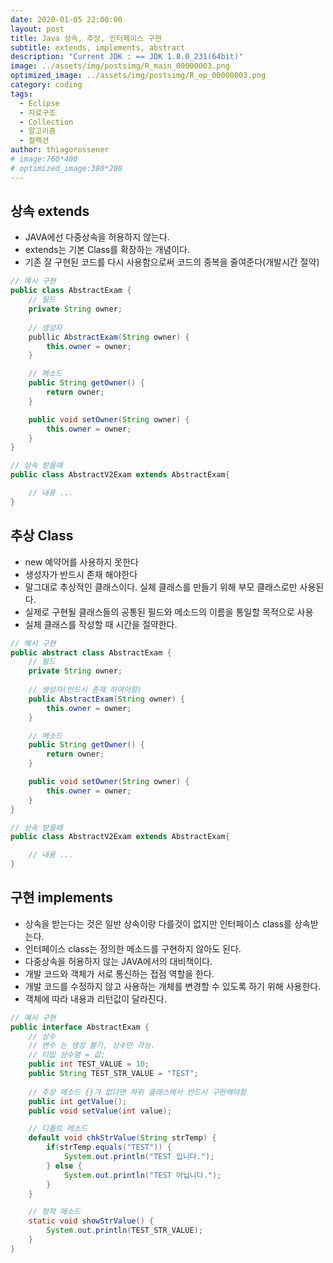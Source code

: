 ```yaml
---
date: 2020-01-05 22:00:00
layout: post
title: Java 상속, 추상, 인터페이스 구현
subtitle: extends, implements, abstract
description: "Current JDK : == JDK 1.8.0_231(64bit)"
image: ../assets/img/postsimg/R_main_00000003.png
optimized_image: ../assets/img/postsimg/R_op_00000003.png
category: coding
tags:
  - Eclipse
  - 자료구조
  - Collection
  - 알고리즘
  - 컬렉션
author: thiagorossener
# image:760*400
# optimized_image:380*200
---
```


## 상속 extends
- JAVA에선 다중상속을 허용하지 않는다. <br>
- extends는 기본 Class를 확장하는 개념이다.<br>
- 기존 잘 구현된 코드를 다시 사용함으로써 코드의 중복을 줄여준다(개발시간 절약)<br>

```java
// 예시 구현
public class AbstractExam {
	// 필드
	private String owner;
	
	// 생성자
	publlic AbstractExam(String owner) {
		this.owner = owner;
	}

	// 메소드
	public String getOwner() {
		return owner;
	}

	public void setOwner(String owner) {
		this.owner = owner;
	}
}

// 상속 받을때
public class AbstractV2Exam extends AbstractExam{

	// 내용 ...
}
```

## 추상 Class
- new 예약어를 사용하지 못한다<br>
- 생성자가 반드시 존재 해야한다<br>
- 말그대로 추상적인 클래스이다. 실체 클래스를 만들기 위해 부모 클래스로만 사용된다.<br>
- 실제로 구현될 클래스들의 공통된 필드와 메소드의 이름을 통일할 목적으로 사용<br>
- 실체 클래스를 작성할 때 시간을 절약한다.

```java
// 예시 구현
public abstract class AbstractExam {
	// 필드
	private String owner;
	
	// 생성자(반드시 존재 하여아함)
	public AbstractExam(String owner) {
		this.owner = owner;
	}

	// 메소드
	public String getOwner() {
		return owner;
	}

	public void setOwner(String owner) {
		this.owner = owner;
	}
}

// 상속 받을때
public class AbstractV2Exam extends AbstractExam{

	// 내용 ...
}
```

## 구현 implements
- 상속을 받는다는 것은 일반 상속이랑 다를것이 없지만 인터페이스 class를 상속받는다.<br>
- 인터페이스 class는 정의한 메소드를 구현하지 않아도 된다.<br>
- 다중상속을 허용하지 않는 JAVA에서의 대비책이다.<br>
- 개발 코드와 객체가 서로 통신하는 접점 역할을 한다.
- 개발 코드를 수정하지 않고 사용하는 개체를 변경할 수 있도록 하기 위해 사용한다.
- 객체에 따라 내용과 리턴값이 달라진다.

```java
// 예시 구현
public interface AbstractExam {
	// 상수
	// 변수 는 생성 불가, 상수만 가능.
	// 타입 상수명 = 값;
	public int TEST_VALUE = 10;
	public String TEST_STR_VALUE = "TEST";
	
	// 추상 메소드 {}가 없다면 하위 클래스에서 반드시 구현해야함
	public int getValue();
	public void setValue(int value);

	// 디폴트 메소드
	default void chkStrValue(String strTemp) {
		if(strTemp.equals("TEST")) {
			System.out.println("TEST 입니다.");
		} else {
			System.out.println("TEST 아닙니다.");
		}
	}

	// 정적 메소드
	static void showStrValue() {
		System.out.println(TEST_STR_VALUE);
	}
}
```